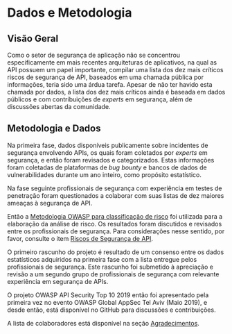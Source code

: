 Dados e Metodologia
===================

## Visão Geral

Como o setor de segurança de aplicação não se concentrou especificamente em mais recentes arquiteturas de aplicativos, na qual as API possuem um papel importante, compilar uma lista dos dez mais críticos riscos de segurança de API, baseados em uma chamada pública por informações, teria sido uma árdua tarefa. Apesar de não ter havido esta chamada por dados, a lista dos dez mais críticos ainda é baseada em dados públicos e com contribuições de *experts* em segurança, além de discussões abertas da comunidade.

## Metodologia e Dados

Na primeira fase, dados disponíveis publicamente sobre incidentes de segurança envolvendo APIs, os quais foram coletados por *experts* em segurança, e então foram revisados e categorizados. Estas informações foram coletadas de plataformas de *bug bounty* e bancos de dados de vulnerabilidades durante um ano inteiro, como propósito estatístico.

Na fase seguinte profissionais de segurança com experiência em testes de penetração foram questionados a colaborar com suas listas de dez maiores ameaças à segurança de API.

Então a [Metodologia OWASP para classificação de risco][1] foi utilizada para a elaboração da análise de risco. Os resultados foram discutidos e revisados entre os profissionais de segurança. Para considerações nesse sentido, por favor, consulte o item [Riscos de Segurança de API][2].

O primeiro rascunho do projeto é resultado de um consenso entre os dados estatísticos adquiridos na primeira fase com a lista entregue pelos profissionais de segurança. Este rascunho foi submetido à apreciação e revisão a um segundo grupo de profissionais de segurança com relevante experiência em segurança de APIs.

O projeto OWASP API Security Top 10 2019 então foi apresentado pela primeira vez no evento OWASP Global AppSec Tel Aviv (Maio 2019), e desde então, está disponível no GitHub para discussões e contribuições.

A lista de colaboradores está disponível na seção [Agradecimentos][3].

[1]: https://www.owasp.org/index.php/OWASP_Risk_Rating_Methodology
[2]: ./0x10-api-security-risks.md
[3]: ./0xd1-acknowledgments.md
